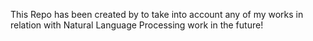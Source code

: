 This Repo has been created by to take into account any of my works in relation with
Natural Language Processing work in the future!
